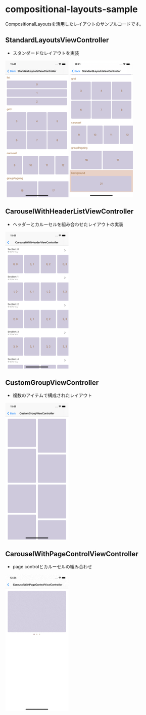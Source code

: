 # compositional-layouts-sample

CompositionalLayoutsを活用したレイアウトのサンプルコードです。

## StandardLayoutsViewController

- スタンダードなレイアウトを実装

<img src="/docs/images/StandardLayoutsViewController_01.png" width="200"> <img src="/docs/images/StandardLayoutsViewController_02.png" width="200">

## CarouselWithHeaderListViewController

- ヘッダーとカルーセルを組み合わせたレイアウトの実装

<img src="/docs/images/CarouselWithHeaderListViewController.png" width="200">

## CustomGroupViewController

- 複数のアイテムで構成されたレイアウト

<img src="/docs/images/CustomGroupViewController.png" width="200">

## CarouselWithPageControlViewController

- page controlとカルーセルの組み合わせ

<img src="/docs/images/CarouselWithPageControlViewController.gif" width="200">
